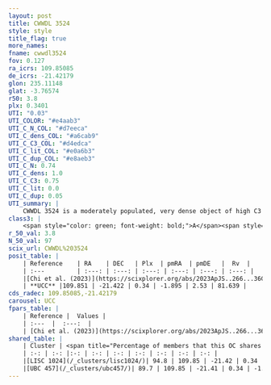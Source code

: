 ```yaml
---
layout: post
title: CWWDL 3524
style: style
title_flag: true
more_names: 
fname: cwwdl3524
fov: 0.127
ra_icrs: 109.85085
de_icrs: -21.42179
glon: 235.11148
glat: -3.76574
r50: 3.8
plx: 0.3401
UTI: "0.03"
UTI_COLOR: "#e4aab3"
UTI_C_N_COL: "#d7eeca"
UTI_C_dens_COL: "#a6cab9"
UTI_C_C3_COL: "#d4edca"
UTI_C_lit_COL: "#e0a6b3"
UTI_C_dup_COL: "#e8aeb3"
UTI_C_N: 0.74
UTI_C_dens: 1.0
UTI_C_C3: 0.75
UTI_C_lit: 0.0
UTI_C_dup: 0.05
UTI_summary: |
    CWWDL 3524 is a moderately populated, very dense object of high C3 quality. It was recently reported in the literature.<br><br><span style="color: #99180f; font-weight: bold;">Warning: </span>This is very likely a duplicate object, which shares a large percentage of members with at least one previously reported entry.
class3: |
    <span style="color: green; font-weight: bold;">A</span><span style="color: #FFC300; font-weight: bold;">B</span>
r_50_val: 3.8
N_50_val: 97
scix_url: CWWDL%203524
posit_table: |
    | Reference    | RA    | DEC   | Plx  | pmRA  | pmDE   |  Rv  |
    | :---         | :---: | :---: | :---: | :---: | :---: | :---: |
    |[Chi et al. (2023)](https://scixplorer.org/abs/2023ApJS..266...36C) | 109.858 | -21.427 | 0.337 | -1.941 | 2.544 | 56.692 |
    | **UCC** |109.851 | -21.422 | 0.34 | -1.895 | 2.53 | 81.639 | 
cds_radec: 109.85085,-21.42179
carousel: UCC
fpars_table: |
    | Reference |  Values |
    | :---  |  :---:  |
    | [Chi et al. (2023)](https://scixplorer.org/abs/2023ApJS..266...36C) | `logAge=7.01, Z=0.07` |
shared_table: |
    | Cluster | <span title="Percentage of members that this OC shares with the ones listed">%</span>   | RA   | DEC   | Plx   | pmRA  | pmDE  | Rv | UTI |
    | :-: | :-: |:-: | :-: | :-: | :-: | :-: | :-: | :-: |
    |[LISC 1024](/_clusters/lisc1024/)| 94.8 | 109.85 | -21.42 | 0.34 | -1.89 | 2.55 | 63.81 |0.12 |
    |[UBC 457](/_clusters/ubc457/)| 89.7 | 109.85 | -21.41 | 0.34 | -1.88 | 2.51 | 49.83 |0.7 |
---
```

